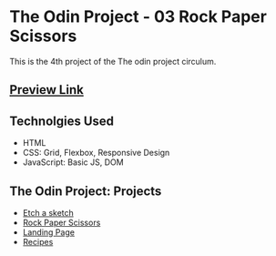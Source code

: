 # The Odin Project - 03 Rock Paper Scissors
This is the 4th project of the The odin project circulum.
 

## <a href= "https://batoomer.github.io/odin-04-etch-a-sketch/">Preview Link</a><br>

## Technolgies Used
- HTML
- CSS: Grid, Flexbox, Responsive Design
- JavaScript: Basic JS, DOM

## The Odin Project: Projects
- <a href= "https://github.com/batoomer/odin-04-etch-a-sketch/">Etch a sketch</a><br>
- <a href= "https://github.com/batoomer/odin-03-rock-paper-scissors/">Rock Paper Scissors</a><br>
- <a href= "https://github.com/batoomer/odin-02-landing-page">Landing Page</a><br>
- <a href= "https://github.com/batoomer/odin-01-recipes">Recipes</a><br>